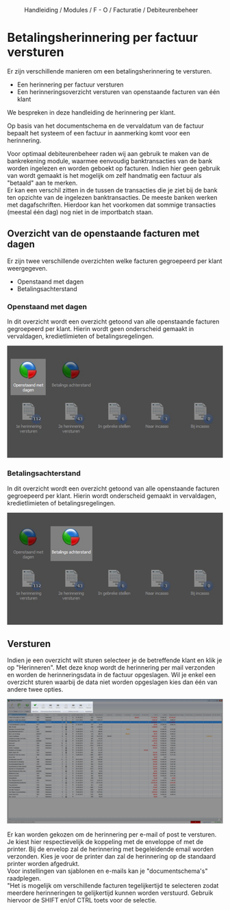 <properties>
	<page>
		<title>Betalingsherinneringen versturen per klant</title>
	</page>
	<menu>
		<position>Handleiding / Modules / F - O / Facturatie / Debiteurenbeheer </position> 
		<title>Herinnering per klant</title>
	</menu>
</properties>

# Betalingsherinnering per factuur versturen #

Er zijn verschillende manieren om een betalingsherinnering te versturen.
- Een herinnering per factuur versturen
- Een herinneringsoverzicht versturen van openstaande facturen van één klant

We bespreken in deze handleiding de herinnering per klant.

Op basis van het documentschema en de vervaldatum van de factuur bepaalt het systeem of een factuur in aanmerking komt voor een herinnering. 

<div class="tip">
Voor optimaal debiteurenbeheer raden wij aan gebruik te maken van de bankrekening module, waarmee eenvoudig banktransacties van de bank worden ingelezen en worden geboekt op facturen. Indien hier geen gebruik van wordt gemaakt is het mogelijk om zelf handmatig een factuur als "betaald" aan te merken.
</div>

<div class="tip">
Er kan een verschil zitten in de tussen de transacties die je ziet bij de bank ten opzichte van de ingelezen banktransacties. De meeste banken werken met dagafschriften. Hierdoor kan het voorkomen dat sommige transacties (meestal één dag) nog niet in de importbatch staan.
</div>

## Overzicht van de openstaande facturen met dagen ##

Er zijn twee verschillende overzichten welke facturen gegroepeerd per klant weergegeven. 
- Openstaand met dagen
- Betalingsachterstand

### Openstaand met dagen ###

In dit overzicht wordt een overzicht getoond van alle openstaande facturen gegroepeerd per klant. Hierin wordt geen onderscheid gemaakt in vervaldagen, kredietlimieten of betalingsregelingen.

![Openstaand met dagen](images/gegroepeerd-herinneren-openstaand.jpg)


### Betalingsachterstand ###

In dit overzicht wordt een overzicht getoond van alle openstaande facturen gegroepeerd per klant. Hierin wordt  onderscheid gemaakt in vervaldagen, kredietlimieten of betalingsregelingen.

![Betalingsachterstand](images/gegroepeerd-herinneren-op-basis-van-voorwaarden.jpg)


## Versturen ##

Indien je een overzicht wilt sturen selecteer je de betreffende klant en klik je op "Herinneren". Met deze knop wordt de herinnering per mail verzonden en worden de herinneringsdata in de factuur opgeslagen. Wil je enkel een overzicht sturen waarbij de data niet worden opgeslagen kies dan één van andere twee opties.

![Betalingsachterstand](images/gegroepeerd-herinneringsoverzicht.jpg)


<div class="info">
Er kan worden gekozen om de herinnering per e-mail of post te versturen. Je kiest hier respectievelijk de koppeling met de enveloppe of met de printer. Bij de envelop zal de herinnering met begeleidende email worden verzonden. Kies je voor de printer dan zal de herinnering op de standaard printer worden afgedrukt.
</div>

<div class="info">
Voor instellingen van sjablonen en e-mails kan je "documentschema's" raadplegen.
</div>

<div class="tip">
"Het is mogelijk om verschillende facturen tegelijkertijd te selecteren zodat meerdere herinneringen te gelijkertijd kunnen worden verstuurd. Gebruik hiervoor de SHIFT en/of CTRL toets voor de selectie.
</div>


